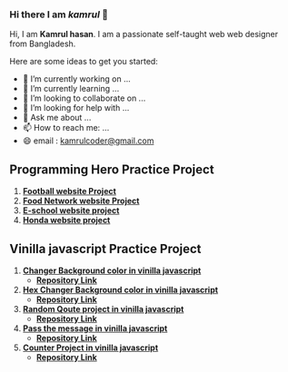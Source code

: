 ### Hi there  I am _**kamrul**_ 👋


Hi, I am **Kamrul hasan**. I am  a passionate self-taught web web designer from Bangladesh.

Here are some ideas to get you started:

- 🔭 I’m currently working on ...
- 🌱 I’m currently learning ...
- 👯 I’m looking to collaborate on ...
- 🤔 I’m looking for help with ...
- 💬 Ask me about ...
- 📫 How to reach me: ...
- 😄 email : kamrulcoder@gmail.com


## Programming  Hero Practice Project 
 1. **[Football  website  Project   ](https://kamrulcoder.github.io/football-website/)** 
 1. **[Food Network website Project ](https://kamrulcoder.github.io/food-network/)** 
 1. **[E-school website project  ](https://kamrulcoder.github.io/e-school/)** 
 1. **[Honda  website project  ](https://sharp-mccarthy-3dbcbc.netlify.app/)** 




##  Vinilla javascript  Practice  Project 

 1. **[Changer Background color in vinilla javascript ](https://kamrulcoder.github.io/change-background-color/)** 
      -  **[Repository Link](https://github.com/kamrulcoder/change-background-color)**
 3. **[ Hex Changer Background color in vinilla javascript ](https://kamrulcoder.github.io/hex-change-background-color/)** 
    -  **[Repository Link](https://github.com/kamrulcoder/hex-change-background-color)**
 5. **[Random Qoute project  in vinilla javascript ](https://kamrulcoder.github.io/random-quotes-project/)** 
    -  **[Repository Link](https://github.com/kamrulcoder/random-quotes-project)**
 7. **[ Pass the message  in vinilla javascript ](https://kamrulcoder.github.io/pass-the-message-vinilla-js/)** 
    -  **[Repository Link](https://github.com/kamrulcoder/pass-the-message-vinilla-js)**
 9. **[ Counter Project   in vinilla javascript ](https://kamrulcoder.github.io/counter-project-vinilla-js/)** 
    -  **[Repository Link ](https://github.com/kamrulcoder/counter-project-vinilla-js)**
  
 


